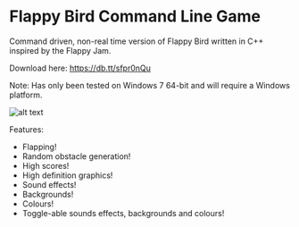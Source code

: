 Flappy Bird Command Line Game
=======================

Command driven, non-real time version of Flappy Bird written in C++ inspired by the Flappy Jam.

Download here: https://db.tt/sfpr0nQu

Note: Has only been tested on Windows 7 64-bit and will require a Windows platform.

![alt text](https://dl.dropboxusercontent.com/u/15765996/Images/Flappy%20Bird/2014-03-08_20-22-57.png)

Features:
- Flapping!
- Random obstacle generation!
- High scores!
- High definition graphics!
- Sound effects!
- Backgrounds!
- Colours!
- Toggle-able sounds effects, backgrounds and colours!
